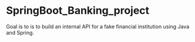 # SpringBoot_Banking_project
Goal is to is to build an internal API for a fake financial institution using Java and Spring.
